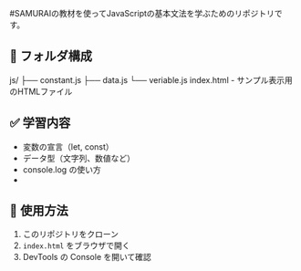#SAMURAIの教材を使ってJavaScriptの基本文法を学ぶためのリポジトリです。
## 📁 フォルダ構成
js/
├── constant.js
├── data.js
└── veriable.js
index.html - サンプル表示用のHTMLファイル

## ✅ 学習内容
- 変数の宣言（let, const）
- データ型（文字列、数値など）
- console.log の使い方
- 
## 🔧 使用方法
1. このリポジトリをクローン
2. `index.html` をブラウザで開く
3. DevTools の Console を開いて確認
